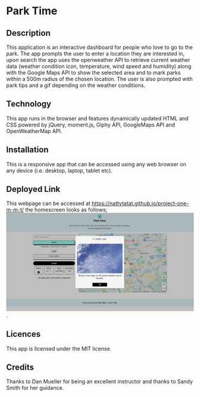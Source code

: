# Park Time

## Description
This application is an interactive dashboard for people who love to go to the park. The app prompts the user to enter a location they are interested in, upon search the app uses the openweather API to retrieve current weather data (weather condition icon, temperature, wind speed and humidity) along with the Google Maps API to show the selected area and to mark parks within a 500m radius of the chosen location. The user is also prompted with park tips and a gif depending on the weather conditions.

## Technology
This app runs in the browser and features dynamically updated HTML and CSS powered by jQuery, moment.js, Giphy API, GoogleMaps API and OpenWeatherMap API.

## Installation
This is a responsive app that can be accessed using any web browser on any device (i.e. desktop, laptop, tablet etc).

## Deployed Link
This webpage can be accessed at https://nattytatat.github.io/project-one-m-m-t/ the homescreen looks as follows; ![Homepage](./images/Park-Time-Screenshot.png).

## Licences
This app is licensed under the MIT license.

## Credits
Thanks to Dan Mueller for being an excellent instructor and thanks to Sandy Smith for her guidance.